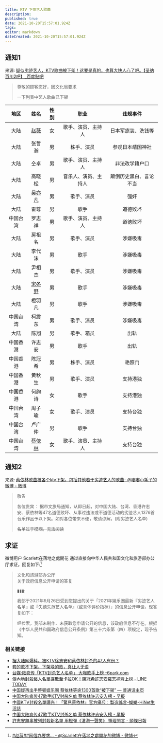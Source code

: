 ```yaml
---
title: KTV 下架艺人歌曲
description: 
published: true
date: 2021-10-20T15:57:01.924Z
tags: 
editor: markdown
dateCreated: 2021-10-20T15:57:01.924Z
---
```


## 通知1

来源: [疑似劣迹艺人，KTV歌曲被下架！这要是真的，也算大快人心了吧。【圣纳百川2吧】_百度贴吧](https://web.archive.org/web/20211020075242/https://tieba.baidu.com/p/7578973670)

> 尊敬的顾客您好，因文化局要求
>
> 一下列表中艺人歌曲已下架

|   地区   |            姓名             |性别|         职业         |        违规事件        |
|:--------:|:---------------------------:|:--:|:--------------------:|:----------------------:|
|   大陆   |   [赵薇](/people/赵薇.md)   | 女 |  歌手、演员、主持人  |   日本军旗装、洗钱等   |
|   大陆   |           张哲瀚            | 男 |      株手、演员      |    参观日本靖国神社    |
|   大陆   |            仝卓             | 男 |  歌手、演员、主持人  |     非法改学籍户口     |
|   大陆   |           高晓松            | 男 | 音乐人、演员、主持人 | 颠倒历史黑白、言论不当 |
|   大陆   | [吴亦凡](/people/吴亦凡.md) | 男 |      歌手、演员      |          强奸          |
|   大陆   |            霍尊             | 男 |         歌手         |        道德败坏        |
| 中国台湾 |           罗志祥            | 男 |  歌手、演员、主持人  |        道德败坏        |
|   大陆   |           房祖名            | 男 |      歌手、演员      |        涉嫌吸毒        |
|   大陆   |           李代沫            | 男 |         歌手         |        涉嫌吸毒        |
|   大陆   |           尹相杰            | 男 |      歇手、演员      |        涉嫌吸毒        |
|   大陆   | [宋冬野](/people/宋冬野.md) | 男 |         歌手         |        涉嫌吸毒        |
|   大陆   |           橙羽凡            | 男 |         歌手         |        涉嫌吸毒        |
| 中国台湾 |           柯震东            | 男 |      歌手、演员      |        涉嫌吸毒        |
|   大陆   |            陈翔             | 男 |      歌手、箱员      |          出轨          |
| 中国香港 |           许志安            | 男 |         歌手         |          出轨          |
| 中国香港 |           陈冠希            | 男 |      株手、演员      |         艳照门         |
| 中国香港 |           黄秋生            | 男 |      歌手、演员      |        支持港独        |
| 中国香港 |           何韵诗            | 女 |         歌手         |        支持港独        |
| 中国台湾 |           周子瑜            | 女 |      歌手、演员      |        支持台独        |
| 中国台湾 |           卢广仲            | 男 |         歌手         |        支持台独        |
| 中国台湾 |  [蔡依林](/people/蔡依林)   | 女 |  歌手、演员、主持人  |        支持台独        |                      |

## 通知2

来源: [蔡依林歌曲被各个ktv下架，包括其他若干劣迹艺人的歌曲 ​​​ - @嘟嘟小耗子的微博 - 微博](https://archive.md/F0PwB "https://weibo.com/5821283785/KD8aC4Ts3")

> 敬告
>
> 各位贵宾： 据市文旅局通知，从即日起，对中国大陆、台湾、香港许志安、蔡依林等47名道德败坏、从事过违法或不道德活动的劣迹艺人1376首音乐作品予以下架。如对各位带来不便，敬请谅解。(附劣迹艺人名单)
>
> ~~名单过于模糊，无法阅读~~

## 求证

微博用户 Scarlett在落地之處開花 通过直接向中华人民共和国文化和旅游部办公厅求证，回复如下:[^KDujXyhrH]

[^KDujXyhrH]: [#赵薇##网信办要求... - @Scarlett在落地之處開花的微博 - 微博](https://archive.md/uePkC "https://weibo.com/1910913772/KDujXyhrH")

> 文化和旅游部办公厅<br>
> 关于政府信息公开申请的答复
>
> ▮▮▮:
>
> 我部于2021年9月26日受到您提出的关于「2021年娱乐圈最新『劣迹艺人名单』或『失德失范艺人名单』（或具体评价指标）」的信息公开申请。现答复如下：
>
> 经检索，我部未制作、未获取您申请公开的信息，该政府信息不存在。根据《中华人民共和国政府信息公开条例》第三十六条第（四）项规定，现予告知。

### 相关链接

+ [据大陆网爆料，被KTV徐志安和蔡依林封杀的47人有份？](https://web.archive.org/web/20211020073605/https://remonews.com/hongkong/据大陆网爆料，被ktv徐志安和蔡依林封杀的47人有份/)
+ [套的歌不下架，下架堍的歌，真让人无语](https://web.archive.org/web/20211020082053/https://www.douban.com/group/topic/250100677/)
+ [台媒:陆疯传「KTV封杀艺人名单」 大咖歌手上榜 -6park.com](https://web.archive.org/web/20211020073646/https://www.6parknews.com/newspark/view.php?app=news&act=view&nid=512422)
+ [傳內地封殺藝人名單擴散至卡拉OK！陳冠希許志安羅志祥齊上榜 - LINE TODAY](https://web.archive.org/web/20211020092423/https://today.line.me/hk/v2/article/wJ0XKB0)
+ [中国疑再出手整顿娱乐圈 蔡依林等逾1300首歌“被下架” — 普通话主页](https://web.archive.org/web/20211019065303/https://www.rfa.org/mandarin/Xinwen/wul1018b-10182021042752.html)
+ [中国大陆疯传47歌手KTV封杀名单 蔡依林许志安入榜 - 早报](https://web.archive.org/web/20211019173454/https://www.zaobao.com.sg/entertainment/story20211018-1204498)
+ [中國KTV封殺名單曝光！「驚見蔡依林」官方痛斥：製造謠言-娛樂-HiNet生活誌](https://times.hinet.net/news/23560623)
+ [中国大陆疯传47歌手KTV封杀名单 蔡依林许志安入榜 - 早报](https://web.archive.org/web/20211019173454/https://www.zaobao.com.sg/entertainment/story20211018-1204498)
+ [許志安無辜被列封殺新名單 用橙彈《滄海一聲笑》 懶理閒言 - 頭條日報](https://web.archive.org/web/20211020124019/https://hd.stheadline.com/life/ent/realtime/2263929/即時-娛樂-許志安無辜被列封殺新名單-用橙彈-滄海一聲笑-懶理閒言)
